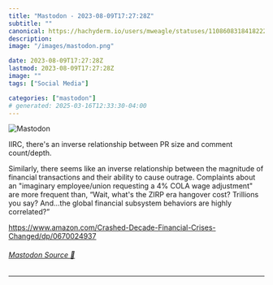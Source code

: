 ```yaml
---
title: "Mastodon - 2023-08-09T17:27:28Z"
subtitle: ""
canonical: https://hachyderm.io/users/mweagle/statuses/110860831841822229
description:
image: "/images/mastodon.png"

date: 2023-08-09T17:27:28Z
lastmod: 2023-08-09T17:27:28Z
image: ""
tags: ["Social Media"]

categories: ["mastodon"]
# generated: 2025-03-16T12:33:30-04:00
---
```

![Mastodon](/images/mastodon.png)

<p>IIRC, there&#39;s an inverse relationship between PR size and comment count/depth.</p><p>Similarly, there seems like an inverse relationship between the magnitude of financial transactions and their ability to cause outrage. Complaints about an &quot;imaginary employee/union requesting a 4% COLA wage adjustment&quot; are more frequent than, “Wait, what&#39;s the ZIRP era hangover cost? Trillions you say? And...the global financial subsystem behaviors are highly correlated?”</p><p><a href="https://www.amazon.com/Crashed-Decade-Financial-Crises-Changed/dp/0670024937" target="_blank" rel="nofollow noopener noreferrer" translate="no"><span class="invisible">https://www.</span><span class="ellipsis">amazon.com/Crashed-Decade-Fina</span><span class="invisible">ncial-Crises-Changed/dp/0670024937</span></a></p>


###### [Mastodon Source 🐘](https://hachyderm.io/@mweagle/110860831841822229)

___
